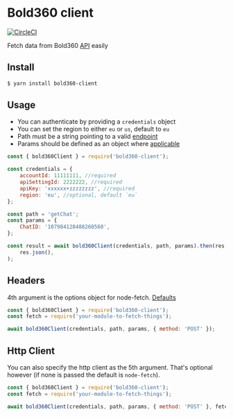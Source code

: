 # Bold360 client

[![CircleCI](https://circleci.com/gh/ThanosDi/bold360-client/tree/master.svg?style=svg)](https://circleci.com/gh/ThanosDi/bold360-client/tree/master)

Fetch data from Bold360 [API](https://developer.bold360.com/help/EN/Bold360API/Bold360API/c_reference_rest.html) easily

## Install

```bash
$ yarn install bold360-client
```

## Usage

- You can authenticate by providing a `credentials` object
- You can set the region to either `eu` or `us`, default to `eu`
- Path must be a string pointing to a valid [endpoint](https://developer.bold360.com/help/EN/Bold360API/Bold360API/c_data_extraction_paged_data_v1_getAllChatMessages.html)
- Params should be defined as an object where [applicable](https://developer.bold360.com/help/EN/Bold360API/Bold360API/c_data_extraction_single_item_getChat.html)

```javascript
const { bold360Client } = require('bold360-client');

const credentials = {
	accountId: 11111111, //required
	apiSettingId: 2222222, //required
	apiKey: 'xxxxxx+zzzzzzzz', //required
	region: 'eu', //optional, default `eu`
};

const path = 'getChat';
const params = {
	ChatID: '107984128488260560',
};

const result = await bold360Client(credentials, path, params).then(res =>
	res.json(),
);
```

## Headers

4th argument is the options object for node-fetch. [Defaults](https://www.npmjs.com/package/node-fetch#options)

```javascript
const { bold360Client } = require('bold360-client');
const fetch = require('your-module-to-fetch-things');

await bold360Client(credentials, path, params, { method: 'POST' });
```

## Http Client

You can also specify the http client as the 5th argument. That's optional however (if none is passed the default is `node-fetch`).

```javascript
const { bold360Client } = require('bold360-client');
const fetch = require('your-module-to-fetch-things');

await bold360Client(credentials, path, params, { method: 'POST' }, fetch);
```
